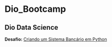 # Dio_Bootcamp

## Dio Data Science

**Desafio:** [Criando um Sistema Bancário em Python](https://github.com/mtmiran/dio_bootcamp/blob/main/dio_ifood_2023/sistema_bancario_python/cota_bancaria.py)


